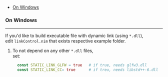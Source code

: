 <!-- START doctoc generated TOC please keep comment here to allow auto update -->
<!-- DON'T EDIT THIS SECTION, INSTEAD RE-RUN doctoc TO UPDATE -->

- [On Windows](#on-windows)

<!-- END doctoc generated TOC please keep comment here to allow auto update -->

### On Windows

---

If you'd like to build executable file with dynamic link (using `*.dll`),  
edit `linkControl.nim` that exists respective example folder.

1. To not depend on any other `*.dll` files,  
set:
   ```nim
     const STATIC_LINK_GLFW = true   # if true, needs glfw3.dll
     const STATIC_LINK_CC= true      # if treu, needs libstd++-6.dll
   ```




